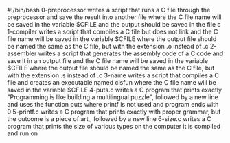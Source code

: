 #!/bin/bash
0-preprocessor writes a script that runs a C file through the preprocessor and save the result into another file where the C file name will be saved in the variable $CFILE and the output should be saved in the file c
1-compiler writes a script that compiles a C file but does not link and the C file name will be saved in the variable $CFILE where the output file should be named the same as the C file, but with the extension .o instead of .c
2-assembler writes a script that generates the assembly code of a C code and save it in an output file and the C file name will be saved in the variable $CFILE where the output file should be named the same as the C file, but with the extension .s instead of .c
3-name writes a script that compiles a C file and creates an executable named cisfun where the C file name will be saved in the variable $CFILE
4-puts.c writes a C program that prints exactly "Programming is like building a multilingual puzzle", followed by a new line and uses the function puts where printf is not used and program ends with 0
5-printf.c writes a C program that prints exactly with proper grammar, but the outcome is a piece of art,, followed by a new line
6-size.c writes a C program that prints the size of various types on the computer it is compiled and run on
